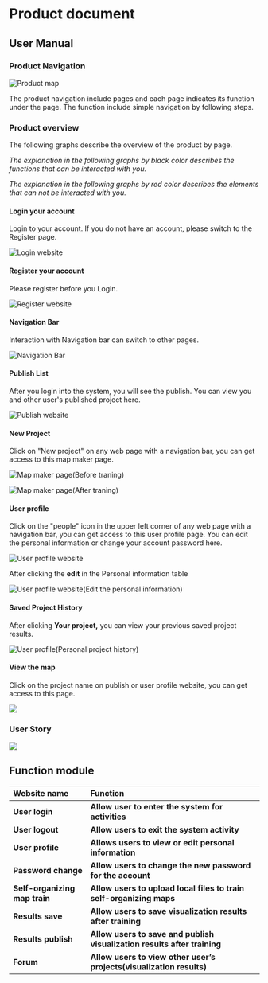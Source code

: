 # Product document

## User Manual

### Product Navigation

![Product map](.gitbook/assets/eaba2eb7067a75eb0bc823cd1aebb60.png)

The product navigation include pages and each page indicates its function under the page. The function include simple navigation by following steps.

### Product overview

The following graphs describe the overview of the product by page.

_The explanation in the following graphs by black color describes the functions that can be interacted with you._

_The explanation in the following graphs by red color describes the elements that can not be interacted with you._



#### Login your account

Login to your account. If you do not have an account, please switch to the Register page.

![Login website](.gitbook/assets/system-documentation-15-.png)

#### Register your account

Please register before you Login.

![Register website](.gitbook/assets/system-documentation.png)

#### Navigation Bar

Interaction with Navigation bar can switch to other pages.

![Navigation Bar](.gitbook/assets/system-documentation-4-.png)

#### Publish List

After you login into the system, you will see the publish. You can view you and other user's published project here.

![Publish website](.gitbook/assets/system-documentation-5-.png)

#### New Project

Click on "New project" on any web page with a navigation bar, you can get access to this map maker page.

![Map maker page\(Before traning\)](.gitbook/assets/system-documentation-8-.png)



![Map maker page\(After traning\)](.gitbook/assets/system-documentation-9-.png)



#### User profile

Click on the "people" icon in the upper left corner of any web page with a navigation bar,  you can get access to this user profile page. You can edit the personal information or change your account password here. 

![User profile website](.gitbook/assets/system-documentation-10-.png)

After clicking the **edit** in the Personal information table

![User profile website\(Edit the personal information\)](.gitbook/assets/system-documentation-12-.png)



#### Saved Project History

After clicking **Your project,** you can view your previous saved project results.

![User profile\(Personal project history\)](.gitbook/assets/system-documentation-13-.png)

#### View the map

Click on the project name on publish or user profile website, you can get access to this page.

![](.gitbook/assets/system-documentation-14-.png)

### User Story

![](.gitbook/assets/image%20%281%29.png)

## Function module

| Website name | Function |
| :--- | :--- |
| **User login** | **Allow user to enter the system for activities** |
| **User logout** | **Allow users to exit the system activity** |
| **User profile** | **Allows users to view or edit personal information** |
| **Password change** | **Allow users to change the new password for the account** |
| **Self-organizing map train** | **Allow users to upload local files to train self-organizing maps** |
| **Results save** | **Allow users to save visualization results after training** |
| **Results publish** | **Allow users to save and publish visualization results after training** |
| **Forum** | **Allow users to view other user’s projects\(visualization results\)** |



